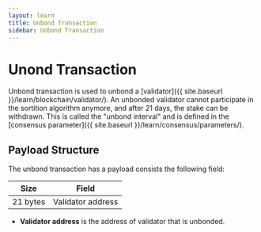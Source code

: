 ```yaml
---
layout: learn
title: Unbond Transaction
sidebar: Unbond Transaction
---
```


# Unond Transaction

Unbond transaction is used to unbond a [validator]({{ site.baseurl }}/learn/blockchain/validator/).
An unbonded validator cannot participate in the sortition algorithm anymore, and after 21 days, the stake can be withdrawn.
This is called the "unbond interval" and is defined in the [consensus parameter]({{ site.baseurl }}/learn/consensus/parameters/).

## Payload Structure

The unbond transaction has a payload consists the following field:

| Size     | Field             |
| -------- | ----------------- |
| 21 bytes | Validator address |

- **Validator address** is the address of validator that is unbonded.
